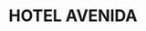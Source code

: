 ---
layout: test
title:  "HOTEL AVENIDA"
collections: ["patrimoni-arquitectonic"]
coordinates:
  - group1:
        - [1.459073991059646, 42.358190347068017]
        - [1.458955993466388, 42.358426272039104]
        - [1.459174127221662, 42.358443598943964]
        - [1.459166578691451, 42.358217251615422]
        - [1.459073991059646, 42.358190347068017]
---